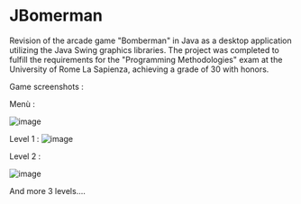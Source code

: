 # JBomerman
Revision of the arcade game "Bomberman" in Java as a desktop application utilizing the Java Swing graphics libraries. 
The project was completed to fulfill the requirements for the "Programming Methodologies" exam at the University of 
Rome La Sapienza, achieving a grade of 30 with honors.


Game screenshots :

Menù :

![image](https://github.com/Valeriog95/JBomerman/assets/91317727/02be7707-e166-4831-ba58-f922e755b960)

Level 1 : 
![image](https://github.com/Valeriog95/JBomerman/assets/91317727/b4da023e-3e6d-4aa7-814c-053dd406f201)

Level 2 :

![image](https://github.com/Valeriog95/JBomerman/assets/91317727/26d561ea-eaef-49dd-9643-da297db95342)

And more 3 levels....
